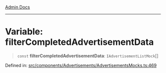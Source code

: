 [Admin Docs](/)

---

# Variable: filterCompletedAdvertisementData

> `const` **filterCompletedAdvertisementData**: `IAdvertisementListMock`[]

Defined in: [src/components/Advertisements/AdvertisementsMocks.ts:469](https://github.com/PalisadoesFoundation/talawa-admin/blob/main/src/components/Advertisements/AdvertisementsMocks.ts#L469)
